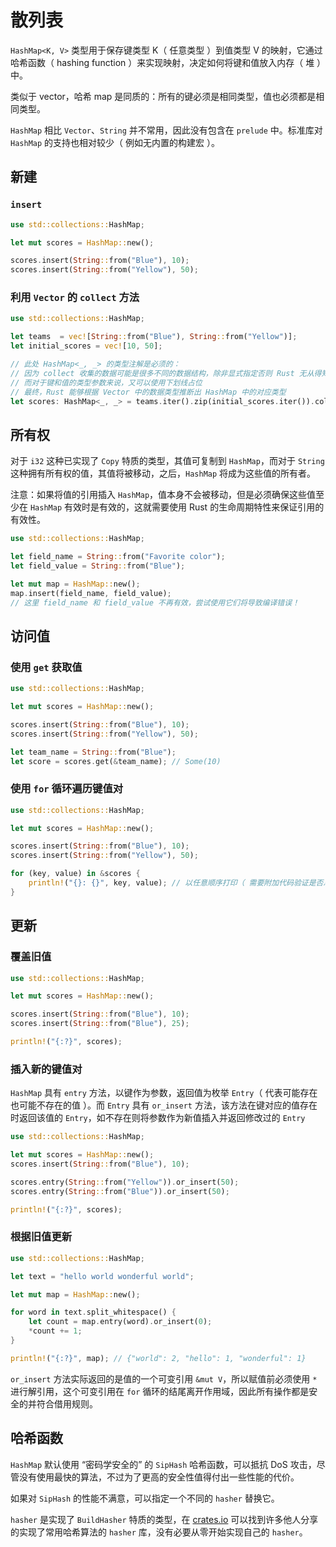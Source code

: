 # 散列表

`HashMap<K, V>` 类型用于保存键类型 K（ 任意类型 ）到值类型 V 的映射，它通过哈希函数（ hashing function ）来实现映射，决定如何将键和值放入内存（ 堆 ）中。

类似于 vector，哈希 map 是同质的：所有的键必须是相同类型，值也必须都是相同类型。

`HashMap` 相比 `Vector`、`String` 并不常用，因此没有包含在 `prelude` 中。标准库对 `HashMap` 的支持也相对较少（ 例如无内置的构建宏 ）。

## 新建

### `insert`

```rust
use std::collections::HashMap;

let mut scores = HashMap::new();

scores.insert(String::from("Blue"), 10);
scores.insert(String::from("Yellow"), 50);
```

### 利用 `Vector` 的 `collect` 方法

```rust
use std::collections::HashMap;

let teams  = vec![String::from("Blue"), String::from("Yellow")];
let initial_scores = vec![10, 50];

// 此处 HashMap<_, _> 的类型注解是必须的：
// 因为 collect 收集的数据可能是很多不同的数据结构，除非显式指定否则 Rust 无从得知所需类型
// 而对于键和值的类型参数来说，又可以使用下划线占位
// 最终，Rust 能够根据 Vector 中的数据类型推断出 HashMap 中的对应类型
let scores: HashMap<_, _> = teams.iter().zip(initial_scores.iter()).collect();
```

## 所有权

对于 `i32` 这种已实现了 `Copy` 特质的类型，其值可复制到 `HashMap`，而对于 `String` 这种拥有所有权的值，其值将被移动，之后，`HashMap` 将成为这些值的所有者。

注意：如果将值的引用插入 `HashMap`，值本身不会被移动，但是必须确保这些值至少在 `HashMap` 有效时是有效的，这就需要使用 Rust 的生命周期特性来保证引用的有效性。

```rust
use std::collections::HashMap;

let field_name = String::from("Favorite color");
let field_value = String::from("Blue");

let mut map = HashMap::new();
map.insert(field_name, field_value);
// 这里 field_name 和 field_value 不再有效，尝试使用它们将导致编译错误！
```

## 访问值

### 使用 `get` 获取值

```rust
use std::collections::HashMap;

let mut scores = HashMap::new();

scores.insert(String::from("Blue"), 10);
scores.insert(String::from("Yellow"), 50);

let team_name = String::from("Blue");
let score = scores.get(&team_name); // Some(10)
```

### 使用 `for` 循环遍历键值对

```rust
use std::collections::HashMap;

let mut scores = HashMap::new();

scores.insert(String::from("Blue"), 10);
scores.insert(String::from("Yellow"), 50);

for (key, value) in &scores {
    println!("{}: {}", key, value); // 以任意顺序打印（ 需要附加代码验证是否总是为任意顺序 ）
}

```

## 更新

### 覆盖旧值

```rust
use std::collections::HashMap;

let mut scores = HashMap::new();

scores.insert(String::from("Blue"), 10);
scores.insert(String::from("Blue"), 25);

println!("{:?}", scores);
```

### 插入新的键值对

`HashMap` 具有 `entry` 方法，以键作为参数，返回值为枚举 `Entry`（ 代表可能存在也可能不存在的值 ）。而 `Entry` 具有 `or_insert` 方法，该方法在键对应的值存在时返回该值的 `Entry`，如不存在则将参数作为新值插入并返回修改过的 `Entry`

```rust
use std::collections::HashMap;

let mut scores = HashMap::new();
scores.insert(String::from("Blue"), 10);

scores.entry(String::from("Yellow")).or_insert(50);
scores.entry(String::from("Blue")).or_insert(50);

println!("{:?}", scores);
```

### 根据旧值更新

```rust
use std::collections::HashMap;

let text = "hello world wonderful world";

let mut map = HashMap::new();

for word in text.split_whitespace() {
    let count = map.entry(word).or_insert(0);
    *count += 1;
}

println!("{:?}", map); // {"world": 2, "hello": 1, "wonderful": 1}
```

`or_insert` 方法实际返回的是值的一个可变引用 `&mut V`，所以赋值前必须使用 `*` 进行解引用，这个可变引用在 `for` 循环的结尾离开作用域，因此所有操作都是安全的并符合借用规则。

## 哈希函数

`HashMap` 默认使用 “密码学安全的” 的 `SipHash` 哈希函数，可以抵抗 DoS 攻击，尽管没有使用最快的算法，不过为了更高的安全性值得付出一些性能的代价。

如果对 `SipHash` 的性能不满意，可以指定一个不同的 `hasher` 替换它。

`hasher` 是实现了 `BuildHasher` 特质的类型，在 [crates.io](https://crates.io/) 可以找到许多他人分享的实现了常用哈希算法的 `hasher` 库，没有必要从零开始实现自己的 `hasher`。

